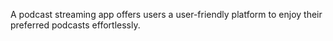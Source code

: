 A podcast streaming app offers users a user-friendly platform to enjoy their preferred podcasts effortlessly.
